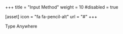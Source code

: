 +++
title = "Input Method"
weight = 10
#disabled = true

[asset]
  icon = "fa fa-pencil-alt"
  url = "#"
+++

Type Anywhere
